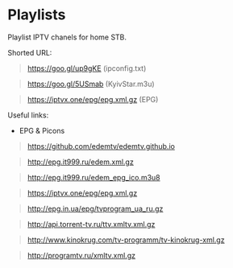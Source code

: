 # Playlists
Playlist IPTV chanels for home STB.

Shorted URL:

>https://goo.gl/up9gKE (ipconfig.txt)

>https://goo.gl/5USmab (KyivStar.m3u)

>https://iptvx.one/epg/epg.xml.gz (EPG)

Useful links:
- EPG & Picons 

> https://github.com/edemtv/edemtv.github.io

> http://epg.it999.ru/edem.xml.gz

> http://epg.it999.ru/edem_epg_ico.m3u8

>https://iptvx.one/epg/epg.xml.gz

>http://epg.in.ua/epg/tvprogram_ua_ru.gz

>http://api.torrent-tv.ru/ttv.xmltv.xml.gz

>http://www.kinokrug.com/tv-programm/tv-kinokrug-xml.gz

>http://programtv.ru/xmltv.xml.gz
